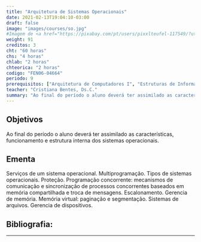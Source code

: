 ```yaml
---
title: "Arquitetura de Sistemas Operacionais"
date: 2021-02-13T19:04:10-03:00
draft: false
image: "images/courses/so.jpg"
#Imagem de <a href="https://pixabay.com/pt/users/pixxlteufel-117549/?utm_source=link-attribution&amp;utm_medium=referral&amp;utm_campaign=image&amp;utm_content=4493783">PixxlTeufel</a> por <a href="https://pixabay.com/pt/?utm_source=link-attribution&amp;utm_medium=referral&amp;utm_campaign=image&amp;utm_content=4493783">Pixabay</a>
weight: 91
creditos: 3
cht: "60 horas"
chs: "4 horas"
chlab: "2 horas"
chteorica: "2 horas"
codigo: "FEN06-04664"
periodo: 9
prerequisitos: ["Arquitetura de Computadores I", "Estruturas de Informação I"]
teacher: "Cristiana Bentes, Ds.C."
summary: "Ao final do período o aluno deverá ter assimilado as características, funcionamento e estrutura interna dos sistemas operacionais."
---
```

## Objetivos
Ao final do período o aluno deverá ter assimilado as características, funcionamento e estrutura interna dos sistemas operacionais.

## Ementa
Serviços de um sistema operacional. Multiprogramação. Tipos de sistemas operacionais. Proteção. Programação concorrente: mecanismos de comunicação e sincronização de processos concorrentes baseados em memória compartilhada e troca de mensagens. Escalonamento. Gerencia de memória. Memória virtual: paginação e segmentação. Sistemas de arquivos. Gerencia de dispositivos.

## Bibliografia:

---
